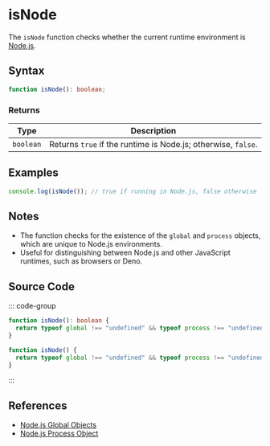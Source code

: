 # isNode

The `isNode` function checks whether the current runtime environment is [Node.js](https://nodejs.org/).

## Syntax

```typescript
function isNode(): boolean;
```

### Returns

| Type      | Description                                              |
|-----------|----------------------------------------------------------|
| `boolean` | Returns `true` if the runtime is Node.js; otherwise, `false`. |

## Examples

```typescript
console.log(isNode()); // true if running in Node.js, false otherwise
```

## Notes

- The function checks for the existence of the `global` and `process` objects, which are unique to Node.js environments.
- Useful for distinguishing between Node.js and other JavaScript runtimes, such as browsers or Deno.

## Source Code

::: code-group
```typescript
function isNode(): boolean {
  return typeof global !== "undefined" && typeof process !== "undefined";
}
```

```javascript
function isNode() {
  return typeof global !== "undefined" && typeof process !== "undefined";
}
```
:::

## References

- [Node.js Global Objects](https://nodejs.org/api/globals.html)
- [Node.js Process Object](https://nodejs.org/api/process.html)